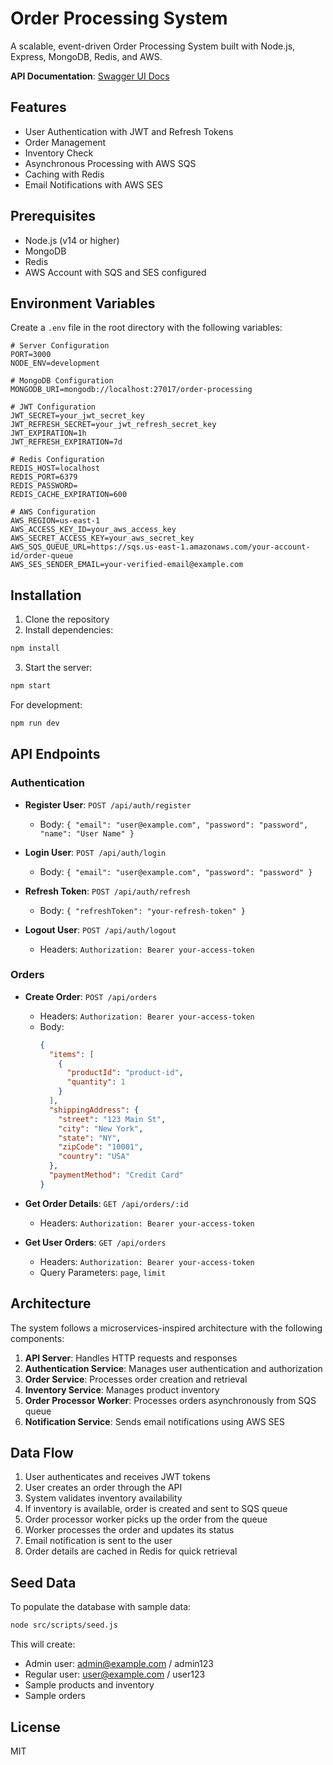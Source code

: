 # Order Processing System

A scalable, event-driven Order Processing System built with Node.js, Express, MongoDB, Redis, and AWS.

**API Documentation**: [Swagger UI Docs](https://inventory-2pya.onrender.com/api-docs)

## Features

- User Authentication with JWT and Refresh Tokens
- Order Management
- Inventory Check
- Asynchronous Processing with AWS SQS
- Caching with Redis
- Email Notifications with AWS SES

## Prerequisites

- Node.js (v14 or higher)
- MongoDB
- Redis
- AWS Account with SQS and SES configured

## Environment Variables

Create a `.env` file in the root directory with the following variables:

```
# Server Configuration
PORT=3000
NODE_ENV=development

# MongoDB Configuration
MONGODB_URI=mongodb://localhost:27017/order-processing

# JWT Configuration
JWT_SECRET=your_jwt_secret_key
JWT_REFRESH_SECRET=your_jwt_refresh_secret_key
JWT_EXPIRATION=1h
JWT_REFRESH_EXPIRATION=7d

# Redis Configuration
REDIS_HOST=localhost
REDIS_PORT=6379
REDIS_PASSWORD=
REDIS_CACHE_EXPIRATION=600

# AWS Configuration
AWS_REGION=us-east-1
AWS_ACCESS_KEY_ID=your_aws_access_key
AWS_SECRET_ACCESS_KEY=your_aws_secret_key
AWS_SQS_QUEUE_URL=https://sqs.us-east-1.amazonaws.com/your-account-id/order-queue
AWS_SES_SENDER_EMAIL=your-verified-email@example.com
```

## Installation

1. Clone the repository
2. Install dependencies:

```bash
npm install
```

3. Start the server:

```bash
npm start
```

For development:

```bash
npm run dev
```

## API Endpoints

### Authentication

- **Register User**: `POST /api/auth/register`
  - Body: `{ "email": "user@example.com", "password": "password", "name": "User Name" }`

- **Login User**: `POST /api/auth/login`
  - Body: `{ "email": "user@example.com", "password": "password" }`

- **Refresh Token**: `POST /api/auth/refresh`
  - Body: `{ "refreshToken": "your-refresh-token" }`

- **Logout User**: `POST /api/auth/logout`
  - Headers: `Authorization: Bearer your-access-token`

### Orders

- **Create Order**: `POST /api/orders`
  - Headers: `Authorization: Bearer your-access-token`
  - Body:
    ```json
    {
      "items": [
        {
          "productId": "product-id",
          "quantity": 1
        }
      ],
      "shippingAddress": {
        "street": "123 Main St",
        "city": "New York",
        "state": "NY",
        "zipCode": "10001",
        "country": "USA"
      },
      "paymentMethod": "Credit Card"
    }
    ```

- **Get Order Details**: `GET /api/orders/:id`
  - Headers: `Authorization: Bearer your-access-token`

- **Get User Orders**: `GET /api/orders`
  - Headers: `Authorization: Bearer your-access-token`
  - Query Parameters: `page`, `limit`

## Architecture

The system follows a microservices-inspired architecture with the following components:

1. **API Server**: Handles HTTP requests and responses
2. **Authentication Service**: Manages user authentication and authorization
3. **Order Service**: Processes order creation and retrieval
4. **Inventory Service**: Manages product inventory
5. **Order Processor Worker**: Processes orders asynchronously from SQS queue
6. **Notification Service**: Sends email notifications using AWS SES

## Data Flow

1. User authenticates and receives JWT tokens
2. User creates an order through the API
3. System validates inventory availability
4. If inventory is available, order is created and sent to SQS queue
5. Order processor worker picks up the order from the queue
6. Worker processes the order and updates its status
7. Email notification is sent to the user
8. Order details are cached in Redis for quick retrieval

## Seed Data

To populate the database with sample data:

```bash
node src/scripts/seed.js
```

This will create:
- Admin user: admin@example.com / admin123
- Regular user: user@example.com / user123
- Sample products and inventory
- Sample orders

## License

MIT
